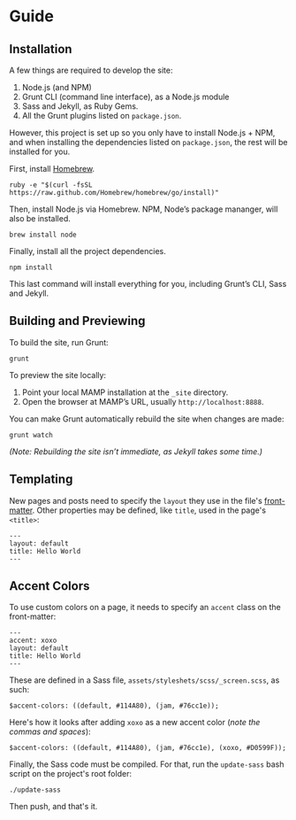 # Guide

## Installation

A few things are required to develop the site:

1. Node.js (and NPM)
2. Grunt CLI (command line interface), as a Node.js module
3. Sass and Jekyll, as Ruby Gems.
4. All the Grunt plugins listed on `package.json`.

However, this project is set up so you only have to install Node.js + NPM, and when installing the dependencies listed on `package.json`, the rest will be installed for you.

First, install [Homebrew](http://brew.sh).
```
ruby -e "$(curl -fsSL https://raw.github.com/Homebrew/homebrew/go/install)"
```

Then, install Node.js via Homebrew. NPM, Node’s package mananger, will also be installed.
```
brew install node
```

Finally, install all the project dependencies.
```
npm install
```

This last command will install everything for you, including Grunt’s CLI, Sass and Jekyll.

## Building and Previewing

To build the site, run Grunt:
```
grunt
```

To preview the site locally:

1. Point your local MAMP installation at the `_site` directory.
2. Open the browser at MAMP’s URL, usually `http://localhost:8888`.

You can make Grunt automatically rebuild the site when changes are made:
```
grunt watch
```

_(Note: Rebuilding the site isn’t immediate, as Jekyll takes some time.)_

## Templating

New pages and posts need to specify the `layout` they use in the file's [front-matter](http://jekyllrb.com/docs/frontmatter/). Other properties may be defined, like `title`, used in the page's `<title>`:

    ---
    layout: default
    title: Hello World
    ---

## Accent Colors

To use custom colors on a page, it needs to specify an `accent` class on the front-matter:

    ---
    accent: xoxo
    layout: default
    title: Hello World
    ---

These are defined in a Sass file, `assets/styleshets/scss/_screen.scss`, as such:

    $accent-colors: ((default, #114A80), (jam, #76cc1e));

Here's how it looks after adding `xoxo` as a new accent color (_note the commas and spaces_):

    $accent-colors: ((default, #114A80), (jam, #76cc1e), (xoxo, #D0599F));

Finally, the Sass code must be compiled. For that, run the `update-sass` bash script on the project's root folder:

    ./update-sass

Then push, and that's it.